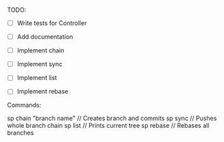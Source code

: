 TODO:

- [ ] Write tests for Controller

- [ ] Add documentation
- [ ] Implement chain
- [ ] Implement sync
- [ ] Implement list
- [ ] Implement rebase

Commands:

sp chain "branch name" // Creates branch and commits
sp sync // Pushes whole branch chain
sp list // Prints current tree
sp rebase // Rebases all branches
